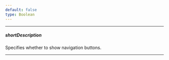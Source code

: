 ```yaml
---
default: false
type: Boolean
---
```

---
##### shortDescription
Specifies whether to show navigation buttons.

---
